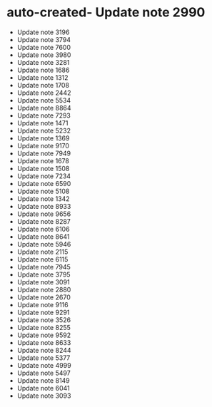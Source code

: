 # auto-created- Update note 2990
- Update note 3196
- Update note 3794
- Update note 7600
- Update note 3980
- Update note 3281
- Update note 1686
- Update note 1312
- Update note 1708
- Update note 2442
- Update note 5534
- Update note 8864
- Update note 7293
- Update note 1471
- Update note 5232
- Update note 1369
- Update note 9170
- Update note 7949
- Update note 1678
- Update note 1508
- Update note 7234
- Update note 6590
- Update note 5108
- Update note 1342
- Update note 8933
- Update note 9656
- Update note 8287
- Update note 6106
- Update note 8641
- Update note 5946
- Update note 2115
- Update note 6115
- Update note 7945
- Update note 3795
- Update note 3091
- Update note 2880
- Update note 2670
- Update note 9116
- Update note 9291
- Update note 3526
- Update note 8255
- Update note 9592
- Update note 8633
- Update note 8244
- Update note 5377
- Update note 4999
- Update note 5497
- Update note 8149
- Update note 6041
- Update note 3093
